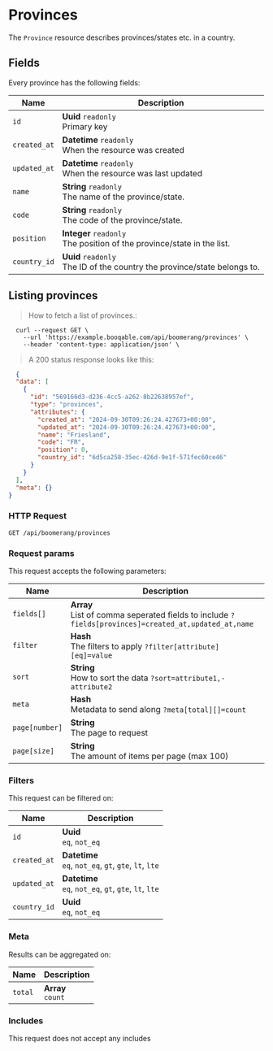 # Provinces

The `Province` resource describes provinces/states etc. in a country.

## Fields
Every province has the following fields:

Name | Description
-- | --
`id` | **Uuid** `readonly`<br>Primary key
`created_at` | **Datetime** `readonly`<br>When the resource was created
`updated_at` | **Datetime** `readonly`<br>When the resource was last updated
`name` | **String** `readonly`<br>The name of the province/state.
`code` | **String** `readonly`<br>The code of the province/state.
`position` | **Integer** `readonly`<br>The position of the province/state in the list.
`country_id` | **Uuid** `readonly`<br>The ID of the country the province/state belongs to.


## Listing provinces



> How to fetch a list of provinces.:

```shell
  curl --request GET \
    --url 'https://example.booqable.com/api/boomerang/provinces' \
    --header 'content-type: application/json' \
```

> A 200 status response looks like this:

```json
  {
  "data": [
    {
      "id": "569166d3-d236-4cc5-a262-8b22638957ef",
      "type": "provinces",
      "attributes": {
        "created_at": "2024-09-30T09:26:24.427673+00:00",
        "updated_at": "2024-09-30T09:26:24.427673+00:00",
        "name": "Friesland",
        "code": "FR",
        "position": 0,
        "country_id": "6d5ca258-35ec-426d-9e1f-571fec60ce46"
      }
    }
  ],
  "meta": {}
}
```

### HTTP Request

`GET /api/boomerang/provinces`

### Request params

This request accepts the following parameters:

Name | Description
-- | --
`fields[]` | **Array** <br>List of comma seperated fields to include `?fields[provinces]=created_at,updated_at,name`
`filter` | **Hash** <br>The filters to apply `?filter[attribute][eq]=value`
`sort` | **String** <br>How to sort the data `?sort=attribute1,-attribute2`
`meta` | **Hash** <br>Metadata to send along `?meta[total][]=count`
`page[number]` | **String** <br>The page to request
`page[size]` | **String** <br>The amount of items per page (max 100)


### Filters

This request can be filtered on:

Name | Description
-- | --
`id` | **Uuid** <br>`eq`, `not_eq`
`created_at` | **Datetime** <br>`eq`, `not_eq`, `gt`, `gte`, `lt`, `lte`
`updated_at` | **Datetime** <br>`eq`, `not_eq`, `gt`, `gte`, `lt`, `lte`
`country_id` | **Uuid** <br>`eq`, `not_eq`


### Meta

Results can be aggregated on:

Name | Description
-- | --
`total` | **Array** <br>`count`


### Includes

This request does not accept any includes
